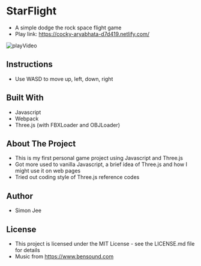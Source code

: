 # StarFlight

 - A simple dodge the rock space flight game
 - Play link: https://cocky-aryabhata-d7d419.netlify.com/

![playVideo](./starflightplay.gif)

## Instructions

 - Use WASD to move up, left, down, right

## Built With

 - Javascript
 - Webpack
 - Three.js (with FBXLoader and OBJLoader)

## About The Project

 - This is my first personal game project using Javascript and Three.js
 - Got more used to vanilla Javascript, a brief idea of Three.js and how I might use it on web pages
 - Tried out coding style of Three.js reference codes

## Author

 - Simon Jee

## License
 - This project is licensed under the MIT License - see the LICENSE.md file for details
 - Music from https://www.bensound.com
